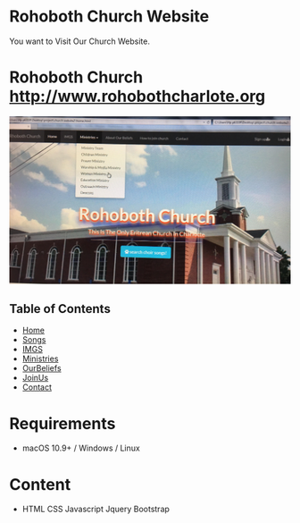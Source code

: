 # Rohoboth Church Website


You want to Visit Our Church Website.
 

# Rohoboth Church http://www.rohobothcharlote.org

![Walkthrough](screenshot/screenshot.jpg)

 
 

## Table of Contents
- [Home](#home)
- [Songs](#Songs)
- [IMGS](#IMGS)
- [Ministries](#Ministries)
- [OurBeliefs](#OurBeliefs)
- [JoinUs](#JoinUs)
- [Contact](#Contact)


 # Requirements
 - macOS 10.9+ / Windows / Linux
 
 # Content
 - HTML CSS Javascript Jquery Bootstrap
